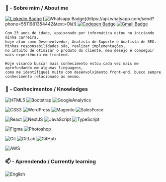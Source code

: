 ### 👀 - Sobre mim / About me


[![Linkedin Badge](https://img.shields.io/badge/-LinkedIn-blue?style=for-the-badge&logo=Linkedin&logoColor=white&link=https://www.linkedin.com/in/guilhermenoe/)](https://www.linkedin.com/in/guilhermenoe/)
[![Whatsapp Badge](https://img.shields.io/badge/-Whatsapp-4CA143?style=for-the-badge&labelColor=4CA143&logo=whatsapp&logoColor=white&link=https://api.whatsapp.com/send?phone=5511981354442&text=Olá!)](https://api.whatsapp.com/send?phone=5511981354442&text=Olá!)
[![Codepen Badge](https://img.shields.io/badge/-Codepen-000000?style=for-the-badge&logo=codepen&logoColor=white&link=https://codepen.io/GuiNoe)](https://codepen.io/GuiNoe)
[![Gmail Badge](https://img.shields.io/badge/Gmail-D14836?style=for-the-badge&logo=gmail&logoColor=white&link=mailto:guinoe98@gmail.com)](mailto:guinoe98@gmail.com)

    Com 23 anos de idade, apaixonado por informática estou no iniciando minha carreira,
    hoje atuo como Desenvolvedor, Analista de Suporte e Analista de SEO. Minhas responsabilidades são, realizar implementações, 
    no intuito de otimizar o produto do cliente, meu desejo é conseguir mais experiência em frontend.

    Hoje visando buscar mais conhecimento estou cada vez mais me aprofundando em algumas linguagens,
    como me identifiquei muito com desenvolvimento front-end, busco sempre conhecimento relacionado ao mesmo.


### 🌱 - Conhecimentos / Knowledges

![HTML5](https://img.shields.io/badge/-HTML5-000?style=for-the-badge&logo=html5&logoColor=E34F26)
![Bootstrap](https://img.shields.io/badge/-Bootstrap-000?style=for-the-badge&logo=bootstrap&logoColor=7952B3)
![GoogleAnalytics](https://img.shields.io/badge/GoogleAnalytics-000?style=for-the-badge&logo=google-analytics&logoColor=E37400)


![CSS3](https://img.shields.io/badge/-CSS3-000?style=for-the-badge&logo=css3&logoColor=1572B6)
![WordPress](https://img.shields.io/badge/-WordPress-000?style=for-the-badge&logo=wordpress&logoColor=21759B)
![Magento](https://img.shields.io/badge/-Magento-000?style=for-the-badge&logo=magento&logoColor=EE672F)
![SalesForce](https://img.shields.io/badge/-SalesForce-000?style=for-the-badge&logo=salesforce&logoColor=00A1E0)

![React](https://img.shields.io/badge/-React-000?style=for-the-badge&logo=react)
![NextJS]([https://img.shields.io/badge/-React-000?style=for-the-badge&logo=react](https://img.shields.io/badge/Next.js-000000.svg?style=for-the-badge&logo=nextdotjs&logoColor=white))
![JavaScript](https://img.shields.io/badge/-JavaScript-000?style=for-the-badge&logo=javascript&logoColor=F7DF1E)
![TypeScript](https://img.shields.io/badge/-TypeScript-000?style=for-the-badge&logo=typescript&logoColor=3178C6)

![Figma](https://img.shields.io/badge/-Figma-000?style=for-the-badge&logo=figma&logoColor=F24E1E)
![Photoshop](https://img.shields.io/badge/-Photoshop-000?style=for-the-badge&logo=adobe-photoshop)

![Git](https://img.shields.io/badge/-Git-000?style=for-the-badge&logo=git)
![GitLab](https://img.shields.io/badge/-GitLab-000?style=for-the-badge&logo=gitlab)
![GitHub](https://img.shields.io/badge/-GitHub-000?style=for-the-badge&logo=github)

![AWS](https://img.shields.io/badge/Amazon%20AWS-000?style=for-the-badge&logo=amazon-aws&logoColor=FF9900)

### 📫 - Aprendendo / Currently learning

![English](https://img.shields.io/badge/English-000?style=for-the-badge&logo=bookstack)

